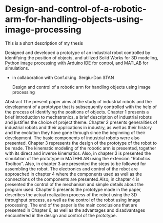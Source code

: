 # Design-and-control-of-a-robotic-arm-for-handling-objects-using-image-processing
This is a short description of my thesis

Designed and developed a prototype of an industrial robot controlled by identifying the position of objects, and utilized Solid Works for 3D modeling,
Python image processing with Arduino IDE for control, and MATLAB for simulations.
- in collaboration with Conf.dr.ing. Sergiu-Dan STAN

    Design and control of a robotic arm for handling objects using image processing
    
Abstract
    The present paper aims at the study of industrial robots and the development of a prototype that is subsequently controlled with the help of the process
of identifying the positions of objects.
    Chapter 1 presents a brief introduction to mechatronics, a brief description of industrial robots and justifies the choice of project theme.
    Chapter 2 presents generalities of industrial robots and their applications in industry, as well as their history and the evolution they have gone through
since the beginning of their development. The basic components of industrial robots were also presented.
    Chapter 3 represents the design of the prototype of the robot to be made. The kinematic modeling of the robotic arm is presented, together with its direct 
and inverse kinematics. Also, in chapter 3 is presented the simulation of the prototype in MATHHLAB using the extension "Robotics Toolbox". Also, in chapter 3 are 
presented the steps to be followed for assembling the robot.
    The electronics and control of the robot are approached in chapter 4 where the components used as well as the connections of the components are presented.Also,
in chapter 4 is presented the control of the mechanism and simple details about the program used.
    Chapter 5 presents the prototype made in the paper, describes the actual realization process of the robot using the 3D throughput process, as well as the 
control of the robot using image processing.
    The end of the paper is the main conclusions that are presented in Chapter 6, as well as the advantages and disadvantages encountered in the design and 
control of the prototype.
